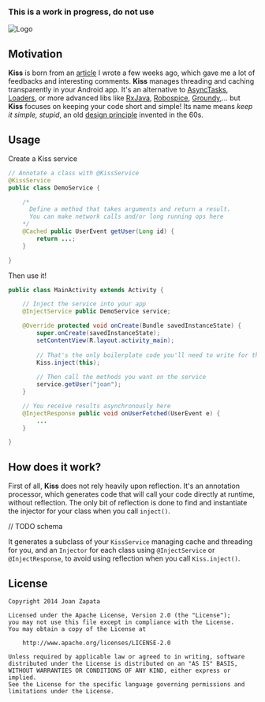 ### This is a work in progress, do not use

![Logo](https://raw.githubusercontent.com/JoanZapata/android-kiss/master/logo.png)

## Motivation

**Kiss** is born from an [article](http://blog.joanzapata.com/robust-architecture-for-an-android-app/) I wrote a few weeks ago, which gave me a lot of feedbacks and interesting comments. **Kiss** manages threading and caching transparently in your Android app. It's an alternative to [AsyncTasks](http://developer.android.com/reference/android/os/AsyncTask.html), [Loaders](http://developer.android.com/guide/components/loaders.html), or more advanced libs like [RxJava](https://github.com/Netflix/RxJava), [Robospice](https://github.com/stephanenicolas/robospice), [Groundy](https://github.com/telly/groundy),… but **Kiss** focuses on keeping your code short and simple! Its name means *keep it simple, stupid*, an old [design principle](http://en.wikipedia.org/wiki/KISS_principle) invented in the 60s.

## Usage

Create a Kiss service

```java
// Annotate a class with @KissService
@KissService
public class DemoService {

    /*
      Define a method that takes arguments and return a result.
      You can make network calls and/or long running ops here
    */
    @Cached public UserEvent getUser(Long id) {
        return ...;
    }

}
```

Then use it!

```java
public class MainActivity extends Activity {

    // Inject the service into your app
    @InjectService public DemoService service;

    @Override protected void onCreate(Bundle savedInstanceState) {
        super.onCreate(savedInstanceState);
        setContentView(R.layout.activity_main);
        
        // That's the only boilerplate code you'll need to write for this lib!
        Kiss.inject(this);
        
        // Then call the methods you want on the service
        service.getUser("joan");
    }

    // You receive results asynchronously here
    @InjectResponse public void onUserFetched(UserEvent e) {
        ...
    }

}
```

## How does it work?

First of all, **Kiss** does not rely heavily upon reflection. It's an annotation processor, which generates code that will call your code directly at runtime, without reflection. The only bit of reflection is done to find and instantiate the injector for your class when you call ```inject()```.

// TODO schema

It generates a subclass of your ```KissService``` managing cache and threading for you, and an ```Injector``` for each class using ```@InjectService``` or ```@InjectResponse```, to avoid using reflection when you call ```Kiss.inject()```.

## License

```
Copyright 2014 Joan Zapata

Licensed under the Apache License, Version 2.0 (the "License");
you may not use this file except in compliance with the License.
You may obtain a copy of the License at

    http://www.apache.org/licenses/LICENSE-2.0

Unless required by applicable law or agreed to in writing, software
distributed under the License is distributed on an "AS IS" BASIS,
WITHOUT WARRANTIES OR CONDITIONS OF ANY KIND, either express or implied.
See the License for the specific language governing permissions and
limitations under the License.
```
